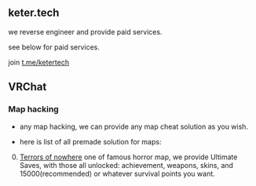 ## keter.tech

we reverse engineer and provide paid services.

see below for paid services.

join [t.me/ketertech](t.me/ketertech)

## VRChat

### Map hacking

- any map hacking, we can provide any map cheat solution as you wish.

- here is list of all premade solution for maps:

0. [Terrors of nowhere](https://vrchat.com/home/world/wrld_a61cdabe-1218-4287-9ffc-2a4d1414e5bd) one of famous horror map, we provide Ultimate Saves, with those all unlocked: achievement, weapons, skins, and 15000(recommended) or whatever survival points you want.
